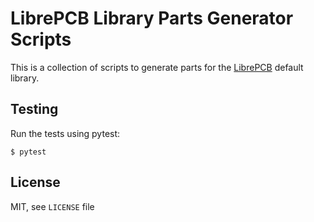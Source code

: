 # LibrePCB Library Parts Generator Scripts

This is a collection of scripts to generate parts for the
[LibrePCB](https://librepcb.org) default library.

## Testing

Run the tests using pytest:

    $ pytest

## License

MIT, see `LICENSE` file

